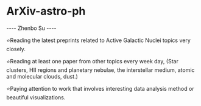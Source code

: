 # ArXiv-astro-ph
---- Zhenbo Su ----

:star:Reading the latest preprints related to Active Galactic Nuclei topics very closely.

:star:Reading at least one paper from other topics every week day, (Star clusters, HII regions and planetary nebulae, the interstellar medium, atomic and molecular clouds, dust.)

:star:Paying attention to work that involves interesting data analysis method or beautiful visualizations.
